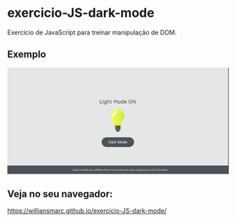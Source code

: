 # exercicio-JS-dark-mode
Exercício de JavaScript para treinar manipulação de DOM.

## Exemplo

![Exercício Dark Mode e Light Mode](./example.gif)

## Veja no seu navegador:

https://williansmarc.github.io/exercicio-JS-dark-mode/
